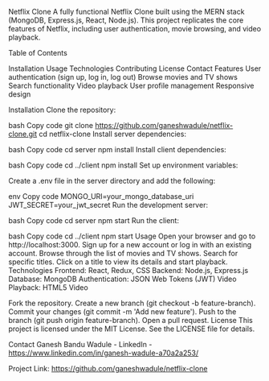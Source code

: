Netflix Clone
A fully functional Netflix Clone built using the MERN stack (MongoDB, Express.js, React, Node.js). This project replicates the core features of Netflix, including user authentication, movie browsing, and video playback.

Table of Contents

Installation
Usage
Technologies
Contributing
License
Contact
Features
User authentication (sign up, log in, log out)
Browse movies and TV shows
Search functionality
Video playback
User profile management
Responsive design



Installation
Clone the repository:

bash
Copy code
git clone https://github.com/ganeshwadule/netflix-clone.git
cd netflix-clone
Install server dependencies:

bash
Copy code
cd server
npm install
Install client dependencies:

bash
Copy code
cd ../client
npm install
Set up environment variables:

Create a .env file in the server directory and add the following:

env
Copy code
MONGO_URI=your_mongo_database_uri
JWT_SECRET=your_jwt_secret
Run the development server:

bash
Copy code
cd server
npm start
Run the client:

bash
Copy code
cd ../client
npm start
Usage
Open your browser and go to http://localhost:3000.
Sign up for a new account or log in with an existing account.
Browse through the list of movies and TV shows.
Search for specific titles.
Click on a title to view its details and start playback.
Technologies
Frontend: React, Redux, CSS
Backend: Node.js, Express.js
Database: MongoDB
Authentication: JSON Web Tokens (JWT)
Video Playback: HTML5 Video


Fork the repository.
Create a new branch (git checkout -b feature-branch).
Commit your changes (git commit -m 'Add new feature').
Push to the branch (git push origin feature-branch).
Open a pull request.
License
This project is licensed under the MIT License. See the LICENSE file for details.

Contact
Ganesh Bandu Wadule - LinkedIn - https://www.linkedin.com/in/ganesh-wadule-a70a2a253/

Project Link: https://github.com/ganeshwadule/netflix-clone
